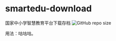 # smartedu-download

国家中小学智慧教育平台下载存档 ![GitHub repo size](https://img.shields.io/github/repo-size/RainPPR/smartedu-download)

用法：咕咕咕。
